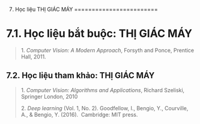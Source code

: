7. Học liệu THỊ GIÁC MÁY
========================

7.1. Học liệu bắt buộc: THỊ GIÁC MÁY
====================================

> 1\. *Computer Vision: A Modern Approach*, Forsyth and Ponce, Prentice
> Hall, 2011.

 7.2. Học liệu tham khảo: THỊ GIÁC MÁY
-------------------------------------

> 1\. *Computer Vision: Algorithms and Applications*, Richard Szeliski,
> Springer London, 2010
>
> 2\. *Deep learning* (Vol. 1, No. 2). Goodfellow, I., Bengio, Y.,
> Courville, A., & Bengio, Y. (2016).  Cambridge: MIT press.

